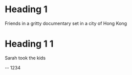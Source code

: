 # Heading 1
Friends in a gritty documentary set in a city of Hong Kong

# Heading 1 1
Sarah took the kids

--
1234